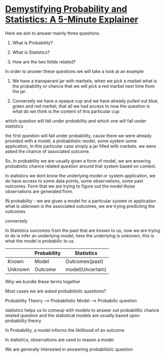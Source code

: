 # [Demystifying Probability and Statistics: A 5-Minute Explainer](https://youtu.be/6DiOJ12Udc8?si=0YQsTbgkfv2Yhu7q)  

Here we aim to answer mainly three questions.

1. What is Probability?  

2. What is Statistics?  

3. How are the two feilds related?  

In order to answer these questions we will take a look at an example 

1. We have a transperant jar with marbels, when we pick a marbel what is the probability or chance that we will pick a red marbel next time from the jar.  

2. Conversely we have a opaque cup and we have already pulled out blue, green and red marbel, that all we had access to now the question is what do we think is the content of this particular cup

which question will fall under probability and which one will fall under statistics

the first question will fall under probability, cause there we were already provided with a model, a probabilistic model, some system some application, In this particular case simply a jar filled with marbels. we were asked the chance of associated outcome. 

So, In probability we are usually given a form of model, we are ansering probabistic chance related question around that system based on context.


In statistics we dont know the underlying model or system application, we do have access to some data points, some observations, some past outcomes. Form that we are trying to figure out the model those observations are generated from. 

IN probability - we are given a model for a particular system or application what is ubknown is the associated outcomes, we are trying predicting the outcomes

conversely  

In Statistics ourcomes from the past that are known to us, now we are trying to do is infer an underlying model, here the underlying is unknown, this is what the model is probabilic to us.  


|          | Probability |    Statistics    |
|----------|-------------|------------------|
| Known    |    Model    | Outcomes(past)   |
| Unknown  |   Outcome   | model(Uncertain) |


Why we bundle these terms together  

Most cases we are asked probabilistic questions?

Probability Theory --> Probabilistic Model --> Probabilic question

statistics helps us to comeup with models to answer out probabilitic chance related question and the statistical models are usually based upon probability theory


In Probability, a model informs the likilihood of an outcome   

In statistics, observations are used to reason a model.  

We are generally interested in answering probabilistic question 
